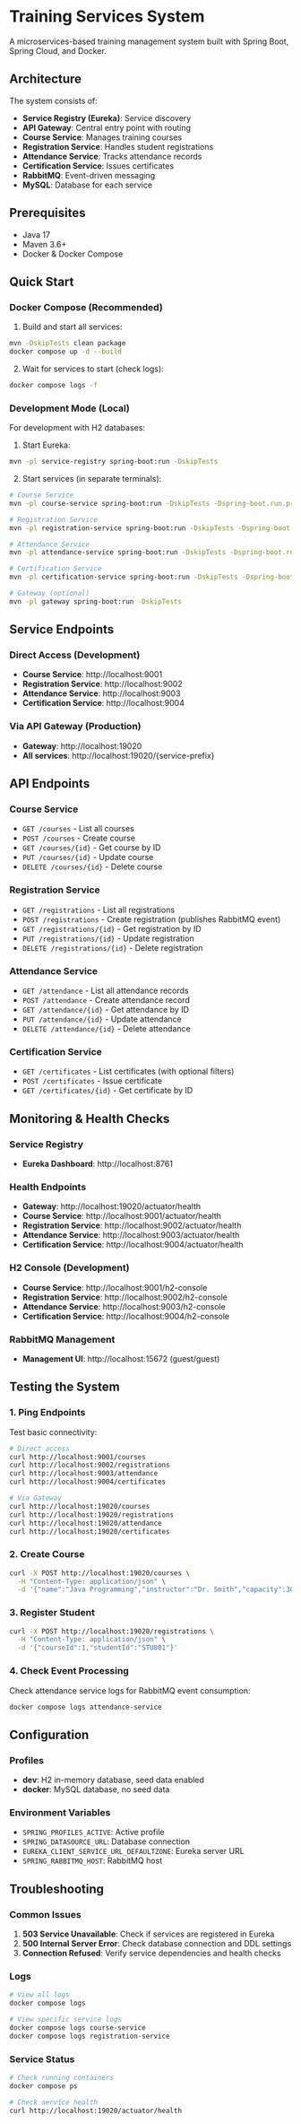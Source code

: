 # Training Services System

A microservices-based training management system built with Spring Boot, Spring Cloud, and Docker.

## Architecture

The system consists of:
- **Service Registry (Eureka)**: Service discovery
- **API Gateway**: Central entry point with routing
- **Course Service**: Manages training courses
- **Registration Service**: Handles student registrations
- **Attendance Service**: Tracks attendance records
- **Certification Service**: Issues certificates
- **RabbitMQ**: Event-driven messaging
- **MySQL**: Database for each service

## Prerequisites

- Java 17
- Maven 3.6+
- Docker & Docker Compose

## Quick Start

### Docker Compose (Recommended)

1. Build and start all services:
```bash
mvn -DskipTests clean package
docker compose up -d --build
```

2. Wait for services to start (check logs):
```bash
docker compose logs -f
```

### Development Mode (Local)

For development with H2 databases:

1. Start Eureka:
```bash
mvn -pl service-registry spring-boot:run -DskipTests
```

2. Start services (in separate terminals):
```bash
# Course Service
mvn -pl course-service spring-boot:run -DskipTests -Dspring-boot.run.profiles=dev

# Registration Service
mvn -pl registration-service spring-boot:run -DskipTests -Dspring-boot.run.profiles=dev

# Attendance Service
mvn -pl attendance-service spring-boot:run -DskipTests -Dspring-boot.run.profiles=dev

# Certification Service
mvn -pl certification-service spring-boot:run -DskipTests -Dspring-boot.run.profiles=dev

# Gateway (optional)
mvn -pl gateway spring-boot:run -DskipTests
```

## Service Endpoints

### Direct Access (Development)
- **Course Service**: http://localhost:9001
- **Registration Service**: http://localhost:9002
- **Attendance Service**: http://localhost:9003
- **Certification Service**: http://localhost:9004

### Via API Gateway (Production)
- **Gateway**: http://localhost:19020
- **All services**: http://localhost:19020/{service-prefix}

## API Endpoints

### Course Service
- `GET /courses` - List all courses
- `POST /courses` - Create course
- `GET /courses/{id}` - Get course by ID
- `PUT /courses/{id}` - Update course
- `DELETE /courses/{id}` - Delete course

### Registration Service
- `GET /registrations` - List all registrations
- `POST /registrations` - Create registration (publishes RabbitMQ event)
- `GET /registrations/{id}` - Get registration by ID
- `PUT /registrations/{id}` - Update registration
- `DELETE /registrations/{id}` - Delete registration

### Attendance Service
- `GET /attendance` - List all attendance records
- `POST /attendance` - Create attendance record
- `GET /attendance/{id}` - Get attendance by ID
- `PUT /attendance/{id}` - Update attendance
- `DELETE /attendance/{id}` - Delete attendance

### Certification Service
- `GET /certificates` - List certificates (with optional filters)
- `POST /certificates` - Issue certificate
- `GET /certificates/{id}` - Get certificate by ID

## Monitoring & Health Checks

### Service Registry
- **Eureka Dashboard**: http://localhost:8761

### Health Endpoints
- **Gateway**: http://localhost:19020/actuator/health
- **Course Service**: http://localhost:9001/actuator/health
- **Registration Service**: http://localhost:9002/actuator/health
- **Attendance Service**: http://localhost:9003/actuator/health
- **Certification Service**: http://localhost:9004/actuator/health

### H2 Console (Development)
- **Course Service**: http://localhost:9001/h2-console
- **Registration Service**: http://localhost:9002/h2-console
- **Attendance Service**: http://localhost:9003/h2-console
- **Certification Service**: http://localhost:9004/h2-console

### RabbitMQ Management
- **Management UI**: http://localhost:15672 (guest/guest)

## Testing the System

### 1. Ping Endpoints
Test basic connectivity:
```bash
# Direct access
curl http://localhost:9001/courses
curl http://localhost:9002/registrations
curl http://localhost:9003/attendance
curl http://localhost:9004/certificates

# Via Gateway
curl http://localhost:19020/courses
curl http://localhost:19020/registrations
curl http://localhost:19020/attendance
curl http://localhost:19020/certificates
```

### 2. Create Course
```bash
curl -X POST http://localhost:19020/courses \
  -H "Content-Type: application/json" \
  -d '{"name":"Java Programming","instructor":"Dr. Smith","capacity":30}'
```

### 3. Register Student
```bash
curl -X POST http://localhost:19020/registrations \
  -H "Content-Type: application/json" \
  -d '{"courseId":1,"studentId":"STU001"}'
```

### 4. Check Event Processing
Check attendance service logs for RabbitMQ event consumption:
```bash
docker compose logs attendance-service
```

## Configuration

### Profiles
- **dev**: H2 in-memory database, seed data enabled
- **docker**: MySQL database, no seed data

### Environment Variables
- `SPRING_PROFILES_ACTIVE`: Active profile
- `SPRING_DATASOURCE_URL`: Database connection
- `EUREKA_CLIENT_SERVICE_URL_DEFAULTZONE`: Eureka server URL
- `SPRING_RABBITMQ_HOST`: RabbitMQ host

## Troubleshooting

### Common Issues

1. **503 Service Unavailable**: Check if services are registered in Eureka
2. **500 Internal Server Error**: Check database connection and DDL settings
3. **Connection Refused**: Verify service dependencies and health checks

### Logs
```bash
# View all logs
docker compose logs

# View specific service logs
docker compose logs course-service
docker compose logs registration-service
```

### Service Status
```bash
# Check running containers
docker compose ps

# Check service health
curl http://localhost:19020/actuator/health
```
